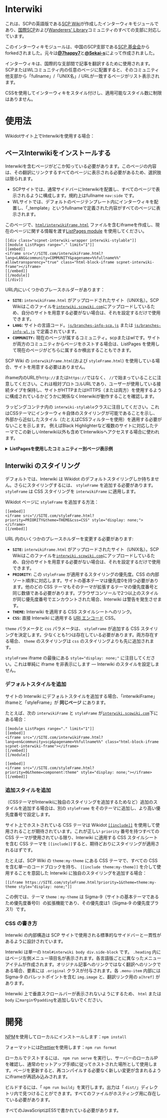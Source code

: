 # Interwiki

これは、SCPの英語版である[SCP Wiki](https://scpwiki.com)が作成したインターウィキモジュールであり、[国際SCP](http://scp-int.wikidot.com/)および[Wanderers' Library](http://wanderers-library.wikidot.com/)コミュニティのすべての支部に対応しています。

このインターウィキモジュールは、中国のSCP支部である[SCP 基金会](http://scp-wiki-cn.wikidot.com/)からforkedされました。元々は[**@7happy7**](https://github.com/7happy7)と[**@Sekai-s**](https://github.com/Sekai-s)によって作成されました。

インターウィキは、国際的な支部間で記事を翻訳するために使用されます。 SCPまたはWLコミュニティ内の任意のページに配置すると、そのコミュニティ他支部から「fullname」/「UNIX名」/ URLが一致するページがリスト表示されます。

CSSを使用してインターウィキをスタイル付けし、適用可能なスタイル数に制限はありません。

# 使用法

Wikidotサイト上でInterwikiを使用する場合：

## ベースInterwikiをインストールする

Interwikiを含むページがどこか知っている必要があります。このページの内容は、その翻訳にリンクするすべてのページに表示される必要があるため、選択肢は限られます。

- SCPサイトでは、通常サイドバーにInterwikiを配置し、すべてのページで表示されるように構成します。規約上はfullname `nav:side` です。
- WLサイトでは、デフォルトのページテンプレート内にインターウィキを配置し、「_template」というfullnameで定義された内容がすべてのページに表示されます。

このページで、[`html/interwikiFrame.html`](html/interwikiFrame.html) ファイルを含むiframeを作成し、現在のページに関する情報を渡す[ListPages module](https://www.wikidot.com/doc-modules:listpages-module) を使用してください。

```Soong
[[div class="scpnet-interwiki-wrapper interwiki-stylable"]]
[[module ListPages range="." limit="1"]]
[[embed]]
<iframe src="//SITE.com/interwikiFrame.html?lang=LANG&community=COMMUNITY&pagename=%%fullname%%" allowtransparency="true" class="html-block-iframe scpnet-interwiki-frame"></iframe>
[[/embed]]
[[/module]]
[[/div]]
```

URL内にいくつかのプレースホルダーがあります：

- **`SITE`:** `interwikiFrame.html` がアップロードされたサイト（UNIX名）。SCP Wikiはこのファイルを[`interwiki.scpwiki.com`](interwiki.scpwiki.com)にアップロードしているため、自分のサイトを用意する必要がない場合は、それを設定するだけで使用できます。
- **`LANG`:** サイトの言語コード。[`js/branches-info-scp.js`](js/branches-info-scp.js) または [`js/branches-info-wl.js`](js/branches-info-wl.js) で定義されています。
- **`COMMUNITY:`** 現在のページが属するコミュニティ。scpまたはwlです。サイトが両方のコミュニティからページをホストする場合は、ListPages を使用して現在のページがどちらに属するか検出することもできます。

SCP Wiki の `interwikiFrame.html`(および `styleFrame.html`) を使用している場合、サイトを用意する必要はありません。

iframe内のURLが`http://`または`https://`ではなく、 `//`で始まっていることに注意してください。これは相対プロトコルURLであり、ユーザーが使用している接続タイプを保持し、サイトがHTTPまたはHTTPS（または両方）を使用するように構成されているかどうかに関係なくInterwikiが動作することを確認します。

ラッピングコンテナ内の `interwiki-stylable`クラスに注目してください。これはCSSテーマにインターウィキ自体のスタイリングが可能であることを示し、外部から近似したスタイル（たとえばCSSフィルターを使用）を適用する必要がないことを示します。 例えばBlack Highlighterなど複数のサイトに対応したテーマでこの新しいInterwiki以外も含めてInterwikisへアクセスする場合に使われます。

<details>
<summary>
<b>ListPagesを使用したコミュニティー別ページ表示例</b>
</summary>

この例では2つのListPagesモジュールおよびカテゴリフィルターを使用して、現在のページがどのコミュニティに属するかを判断します。この具体的な例では、 `wanderers` または `wanderers-adult` カテゴリのページがWLに属し、それ以外はSCPに属すると仮定しています。

カテゴリフィルターは相互排他的であるため、1つのページに対して複数のInterwikiを生成することはありません。

```Soong
[[div class="scpnet-interwiki-wrapper interwiki-stylable"]]
[[module ListPages range="." limit="1" category="-wanderers -wanderers-adult"]]
[[embed]]
<iframe src="//SITE.com/interwikiFrame.html?lang=LANG&community=scp&pagename=%%fullname%%" class="html-block-iframe scpnet-interwiki-frame"></iframe>
[[/embed]]
[[/module]]

[[module ListPages range="." limit="1" category="wanderers wanderers-adult"]]
[[embed]]
<iframe src="//SITE.com/interwikiFrame.html?lang=LANG&community=wl&pagename=%%fullname%%" class="html-block-iframe scpnet-interwiki-frame"></iframe>
[[/embed]]
[[/module]]
[[/div]]
```

</details>

## Interwiki のスタイリング

デフォルトでは、Interwiki は Wikidot のデフォルトスタイリングしか持ちません。さらにスタイリングするには、 `styleFrame` を追加する必要があります。 `styleFrame` は CSS スタイリングを `interwikiFrame` に適用します。

Wikidot ページに `styleFrame` を追加する方法：

```Soong
[[embed]]
<iframe src="//SITE.com/styleFrame.html?priority=PRIORITY&theme=THEME&css=CSS" style="display: none;"></iframe>
[[/embed]]
```

URL 内のいくつかのプレースホルダーを変更する必要があります:

- **`SITE`:** `interwikiFrame.html` がアップロードされたサイト（UNIX名）。SCP Wikiはこのファイルを[`interwiki.scpwiki.com`](interwiki.scpwiki.com)にアップロードしているため、自分のサイトを用意する必要がない場合は、それを設定するだけで使用できます。
- **`PRIORITY`:** この `styleFrame` が適用するスタイリングの優先度。CSS の内部ソート順序に対応します。サイトの基本テーマは優先度0を持つ必要があります。他のどの CSS テーマもそのテーマが拡張するテーマの優先度番号と同じ数値である必要があります。ブラウザコンソールで2つ以上のスタイルが同じ優先度番号でエンカウントされた場合、Interwiki は警告を発生させます。
- **`THEME`:** Interwiki を適用する CSS スタイルシートへのリンク。
- **`CSS`:** 直接 Interwiki に適用する [URI エンコード](https://meyerweb.com/eric/tools/dencoder/) CSS。

`theme` パラメータと `css` パラメータは、 `styleFrame` が追加する CSS スタイリングを決定します。少なくとも1つは存在している必要があります。両方存在する場合、 `theme` のスタイリングは `css` のスタイリングよりも先に追加されます。

`styleFrame` iframe の最後にある `style="display: none;"` に注目してください。これは単純に iframe を非表示にします &mdash; Interwiki のスタイルを設定しません。

### デフォルトスタイルを追加

サイトの Interwiki にデフォルトスタイルを追加する場合、「interwikiFrame」iframeと「styleFrame」が **同じページ** にあります。

たとえば、次の `interwikiFrame` と `styleFrame` が[`interwiki.scpwiki.com`](interwiki.scpwiki.com)下にある場合：

```Soong
[[module ListPages range="." limit="1"]]
[[embed]]
<iframe src="//SITE.com/interwikiFrame.html?lang=en&community=scp&pagename=%%fullname%%" class="html-block-iframe scpnet-interwiki-frame"></iframe>
[[/embed]]
[[/module]]

[[embed]]
<iframe src="//SITE.com/styleFrame.html?priority=0&theme=component:theme" style="display: none;"></iframe>
[[/embed]]
```

### 追加スタイルを追加

（CSSテーマがInterwikiに独自のスタイリングを追加するためなど）追加のスタイルを追加する場合は、別の `styleFrame` をそのテーマに追加し、より高い優先度番号で設定します。

サイト上でホストされている CSS テーマは Wikidot [`[[include]]`](https://www.wikidot.com/doc-wiki-syntax:include) を使用して使用されることが期待されています。これが正しい `priority` 番号を持つすべての CSS テーマが使用されている限り、Interwiki に適用する CSS スタイルシートを含む CSS テーマを `[[include]]`すると、期待どおりにスタイリングが適用されるはずです。

たとえば、SCP Wiki の `theme:my-theme` にある CSS テーマで、すべての CSS を含む単一のコードブロックを持ち、 `[[include theme:my-theme]]` を介して使用することを意図した Interwiki に独自のスタイリングを追加する場合：

```Soong
[[iframe https://SITE.com/styleFrame.html?priority=1&theme=theme:my-theme style="display: none;"]]
```

この例では、テーマ `theme：my-theme` は Sigma-9（サイトの基本テーマであるため優先度番号0）の拡張機能であり、その優先度は1（Sigma-9 の優先度プラス1）です。

### CSS の書き方

Interwiki の内部構造は SCP サイトで使用される標準的なサイドバーと一貫性があるように設計されています。

Interwiki は単一の `html#interwiki body div.side-block` です。 `.heading` 内にはページ左側メニュー項目名が表示されます。各言語版ごとに異なったメニューアイテムが作成されます。オリジナル記事へのリンクではなく翻訳へのリンクである場合、要素には `.original` クラスが付与されます。各 `.menu-item` 内部には Sigma-9 のバレットポイントを含む `img.image` と、翻訳リンク用の `a[href]` があります。

Interwiki 上で垂直スクロールバーが表示されないようにするため、 `html` または `body` に`margin`や`padding`を追加しないでください。

# 開発

[NPM](https://www.npmjs.com/)を使用してローカルにインストールします：`npm install`

フォーマットには[Prettier](https://prettier.io/)を使用します：`npm run format`

ローカルでテストするには、 `npm run serve` を実行し、サーバーのローカルIPを確認し、通常のセットアップ手順に従ってホストされた場所として使用します。ページを更新すると、再コンパイルする必要なく新しい変更が含まれるようにiframeが再読み込みされます。

ビルドするには、「 `npm run build`」を実行します。出力は「 `dist/`」ディレクトリ内で見つけることができます。すべてのファイルがホスティング用に存在している必要があります。

すべてのJavaScriptはES5で書かれている必要があります。